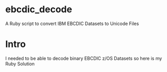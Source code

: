 # ebcdic_decode
A Ruby script to convert IBM EBCDIC Datasets to Unicode Files

# Intro 
I needed to be able to decode binary EBCDIC z/OS Datasets so here is my Ruby Solution
